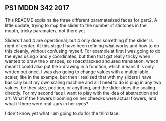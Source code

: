 ## PS1 MDDN 342 2017

This README explains the three different paramaterized faces for part2. 
A little update, trying to map the slider to the number of stictches in the mouth, tricky paramaters, not there yet

Sliders 1 and 4 are operational, but 4 only does something if the slider is right of center.
At this stage I have been refining what works and how to do this cleanly, without confusing myself. For example at first I was going to do the eyes using x and y coordinates, but then that got really tricky when I wanted to draw the x shapes, so I backtracked and used translation, which meant I could also put the x drawing in a function, which means it is only written out once. I was also going to change values with a multipliable scaler, like in the example, but then I realised that with my sliders I have basicaly built my own scaling machine and all I need to do is plug in any two values, be they size, position, or anything, and the slider does the scaling directly. 
For my second face I want to play with the idea of abstraction and art. What if the flowers blooming on her cheecks were actual flowers, and what if there were real stars in her eyes?

I don't know yet what I am going to do for the third face.
